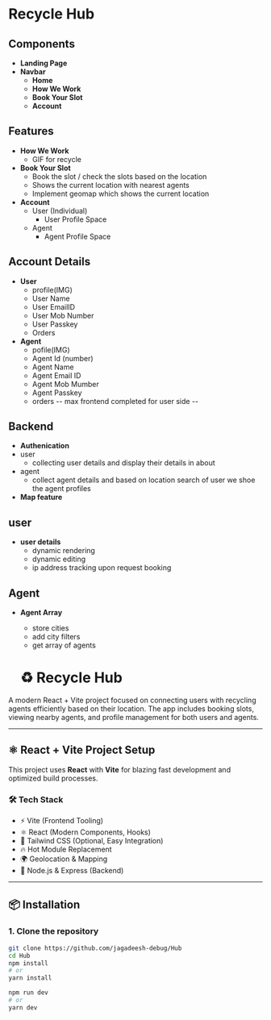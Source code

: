 # Recycle Hub

## Components
- **Landing Page**
- **Navbar**
   - **Home**
   - **How We Work**
   - **Book Your Slot**
   - **Account**
## Features
- **How We Work**
   - GIF for recycle
- **Book Your Slot**
  - Book the slot / check the slots based on the location
  - Shows the current location with nearest agents
  - Implement geomap which shows the current location
- **Account**
  - User (Individual)
    - User Profile Space
  - Agent
    - Agent Profile Space
## Account Details
- **User**
   - profile(IMG)
   - User Name
   - User EmailID
   - User Mob Number
   - User Passkey
   - Orders
- **Agent**
   - pofile(IMG)
   - Agent Id (number)
   - Agent Name
   - Agent Email ID
   - Agent Mob Mumber
   - Agent Passkey
   - orders
  -- max frontend completed for user side --

## Backend
- **Authenication**
- user
  - collecting user details and display their details in about
- agent
   - collect agent details and based on location search of user we shoe the agent profiles
- **Map feature**
## user
- **user details**
    - dynamic rendering
    - dynamic editing
    - ip address tracking upon request booking
## Agent
- **Agent Array**
  - store cities
  - add city filters
  - get array of agents

  # ♻️ Recycle Hub

A modern React + Vite project focused on connecting users with recycling agents efficiently based on their location. The app includes booking slots, viewing nearby agents, and profile management for both users and agents.

---

## ⚛️ React + Vite Project Setup

This project uses **React** with **Vite** for blazing fast development and optimized build processes.

### 🛠️ Tech Stack

- ⚡ Vite (Frontend Tooling)
- ⚛️ React (Modern Components, Hooks)
- 💅 Tailwind CSS (Optional, Easy Integration)
- 🔥 Hot Module Replacement
- 🌍 Geolocation & Mapping
- 🔐 Node.js & Express (Backend)

---

## 📦 Installation

### 1. Clone the repository

```bash
git clone https://github.com/jagadeesh-debug/Hub
cd Hub
npm install
# or
yarn install

npm run dev
# or
yarn dev

  
